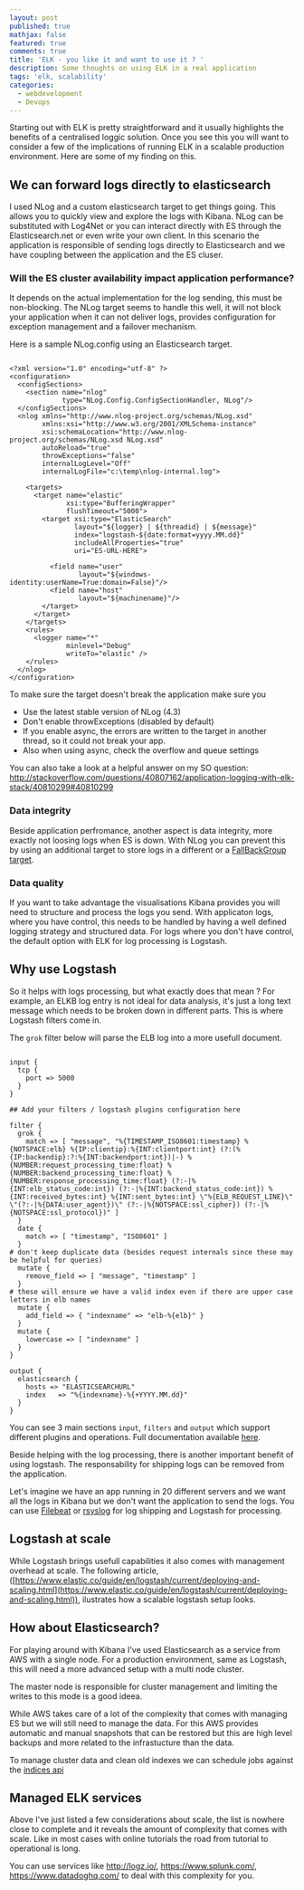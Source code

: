 ```yaml
---
layout: post
published: true
mathjax: false
featured: true
comments: true
title: 'ELK - you like it and want to use it ? '
description: Some thoughts on using ELK in a real application
tags: 'elk, scalability'
categories:
  - webdevelopment
  - Devops
---
```

Starting out with ELK is pretty straightforward and it usually highlights the benefits of a centralised loggic solution. Once you see this you will want to consider a few of the implications of running ELK in a scalable production environment. Here are some of my finding on this.


## We can forward logs directly to elasticsearch

I used NLog and a custom elasticsearch target to get things going. This allows you to quickly view and explore the logs with Kibana. NLog can be substituted with Log4Net or you can interact directly with ES through the Elasticsearch.net or even write your own client.
In this scenario the application is responsible of sending logs directly to Elasticsearch and we have coupling between the application and the ES cluser. 


### Will the ES cluster availability impact application performance?

It depends on the actual implementation for the log sending, this must be non-blocking.
The NLog target seems to handle this well, it will not block your application when it can not deliver logs, provides configuration for exception management and a failover mechanism.

Here is a sample NLog.config using an Elasticsearch target.

```

<?xml version="1.0" encoding="utf-8" ?>
<configuration>
  <configSections>
    <section name="nlog"
             type="NLog.Config.ConfigSectionHandler, NLog"/>
  </configSections>
  <nlog xmlns="http://www.nlog-project.org/schemas/NLog.xsd"
        xmlns:xsi="http://www.w3.org/2001/XMLSchema-instance"
        xsi:schemaLocation="http://www.nlog-project.org/schemas/NLog.xsd NLog.xsd"
        autoReload="true"
        throwExceptions="false"
        internalLogLevel="Off"
        internalLogFile="c:\temp\nlog-internal.log">

    <targets>
      <target name="elastic"
              xsi:type="BufferingWrapper"
              flushTimeout="5000">
        <target xsi:type="ElasticSearch"
                layout="${logger} | ${threadid} | ${message}"
                index="logstash-${date:format=yyyy.MM.dd}"
                includeAllProperties="true"
                uri="ES-URL-HERE">

          <field name="user"
                 layout="${windows-identity:userName=True:domain=False}"/>
          <field name="host"
                 layout="${machinename}"/>
        </target>
      </target>
    </targets>
    <rules>
      <logger name="*"
              minlevel="Debug"
              writeTo="elastic" />
    </rules>
  </nlog>
</configuration>

```

To make sure the target doesn't break the application make sure you

- Use the latest stable version of NLog (4.3)
- Don't enable throwExceptions (disabled by default)
- If you enable async, the errors are written to the target in another thread, so it could not break your app.
- Also when using async, check the overflow and queue settings

You can also take a look at a helpful answer on my SO question:
http://stackoverflow.com/questions/40807162/application-logging-with-elk-stack/40810299#40810299



### Data integrity

Beside application perfromance, another aspect is data integrity, more exactly not loosing logs when ES is down.
With NLog you can prevent this by using an additional target to store logs in a different or a  [FallBackGroup target](https://github.com/nlog/NLog/wiki/FallbackGroup-target).




### Data quality

If you want to take advantage the visualisations Kibana provides you will need to structure and process the logs you send. 
With applicaton logs, where you have control, this needs to be handled by having a well defined logging strategy and structured data.
For logs where you don't have control, the default option with ELK for log processing is Logstash.

## Why use Logstash

So it helps with logs processing, but what exactly does that mean ?
For example, an ELKB log entry is not ideal for data analysis, it's just a long text message which needs to be broken down in different parts. This is where Logstash filters come in.

The `grok` filter below will parse the ELB log into a more usefull document.

```                                                                        

input {
  tcp {
    port => 5000
  }
}

## Add your filters / logstash plugins configuration here

filter {
  grok {
    match => [ "message", "%{TIMESTAMP_ISO8601:timestamp} %{NOTSPACE:elb} %{IP:clientip}:%{INT:clientport:int} (?:(%{IP:backendip}:?:%{INT:backendport:int})|-) %{NUMBER:request_processing_time:float} %{NUMBER:backend_processing_time:float} %{NUMBER:response_processing_time:float} (?:-|%{INT:elb_status_code:int}) (?:-|%{INT:backend_status_code:int}) %{INT:received_bytes:int} %{INT:sent_bytes:int} \"%{ELB_REQUEST_LINE}\" \"(?:-|%{DATA:user_agent})\" (?:-|%{NOTSPACE:ssl_cipher}) (?:-|%{NOTSPACE:ssl_protocol})" ]
  }
  date {
    match => [ "timestamp", "ISO8601" ]
  }
# don't keep duplicate data (besides request internals since these may be helpful for queries)
  mutate {
    remove_field => [ "message", "timestamp" ]
  }
# these will ensure we have a valid index even if there are upper case letters in elb names
  mutate {
    add_field => { "indexname" => "elb-%{elb}" }
  }
  mutate {
    lowercase => [ "indexname" ]
  }
}

output {
  elasticsearch {
    hosts => "ELASTICSEARCHURL"
    index   => "%{indexname}-%{+YYYY.MM.dd}" 
  }
}

```

You can see 3 main sections `input`, `filters` and `output` which support different plugins and operations. Full documentation available [here](https://www.elastic.co/guide/en/logstash/current/index.html).

Beside helping with the log processing, there is another important benefit of using logstash.
The responsability for shipping logs can be removed from the application.

Let's imagine we have an app running in 20 different servers and we want all the logs in Kibana but we don't want the application to send the logs. You can use [Filebeat](https://www.elastic.co/guide/en/beats/filebeat/5.1/filebeat-getting-started.html) or [rsyslog](http://www.rsyslog.com/) for log shipping and Logstash for processing.  


## Logstash at scale

While Logstash brings usefull capabilities it also comes with management overhead at scale. The following article, ([https://www.elastic.co/guide/en/logstash/current/deploying-and-scaling.html](https://www.elastic.co/guide/en/logstash/current/deploying-and-scaling.html)), ilustrates how a scalable logstash setup looks.


## How about Elasticsearch?

For playing around with Kibana I've used Elasticsearch as a service from AWS with a single node.
For a production environment, same as Logstash, this will need a more advanced setup with a multi node cluster. 

The master node is responsible for cluster management and limiting the writes to this mode is a good ideea.

While AWS takes care of a lot of the complexity that comes with managing ES but we will still need to manage the data. For this AWS provides automatic and manual snapshots that can be restored but this are high level backups and more related to the infrastucture than the data.

To manage cluster data and clean old indexes we can schedule jobs against the [indices api](https://www.elastic.co/guide/en/elasticsearch/reference/current/indices.html) 


## Managed ELK services

Above I've just listed a few considerations about scale, the list is nowhere close to complete and it reveals the amount of complexity that comes with scale. Like in most cases with online tutorials the road from tutorial to operational is long.

You can use services like http://logz.io/, https://www.splunk.com/, https://www.datadoghq.com/ to deal with this complexity for you.
